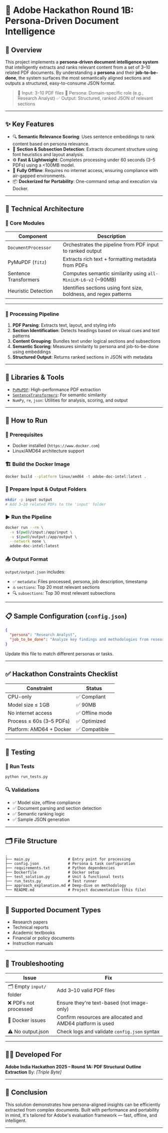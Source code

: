 # 🚀 Adobe Hackathon Round 1B: Persona-Driven Document Intelligence

## 🧠 Overview

This project implements a **persona-driven document intelligence system** that intelligently extracts and ranks relevant content from a set of 3–10 related PDF documents. By understanding a **persona** and their **job-to-be-done**, the system surfaces the most semantically aligned sections and outputs a structured, easy-to-consume JSON format.

> 📄 Input: 3–10 PDF files
> 🧍 Persona: Domain-specific role (e.g., Research Analyst)
> ✅ Output: Structured, ranked JSON of relevant sections

---

## ✨ Key Features

* 🔍 **Semantic Relevance Scoring**: Uses sentence embeddings to rank content based on persona relevance.
* 🧾 **Section & Subsection Detection**: Extracts document structure using font heuristics and layout analysis.
* ⚙️ **Fast & Lightweight**: Completes processing under 60 seconds (3–5 PDFs) using a <100MB model.
* 🔐 **Fully Offline**: Requires no internet access, ensuring compliance with air-gapped environments.
* 📦 **Dockerized for Portability**: One-command setup and execution via Docker.

---

## 🧪 Technical Architecture

### 📂 Core Modules

| Component             | Description                                                       |
| --------------------- | ----------------------------------------------------------------- |
| `DocumentProcessor`   | Orchestrates the pipeline from PDF input to ranked output         |
| PyMuPDF (`fitz`)      | Extracts rich text + formatting metadata from PDFs                |
| Sentence Transformers | Computes semantic similarity using `all-MiniLM-L6-v2` (~90MB)    |
| Heuristic Detection   | Identifies sections using font size, boldness, and regex patterns |

---

### 🔁 Processing Pipeline

1. **PDF Parsing**: Extracts text, layout, and styling info
2. **Section Identification**: Detects headings based on visual cues and text patterns
3. **Content Grouping**: Bundles text under logical sections and subsections
4. **Semantic Scoring**: Measures similarity to persona and job-to-be-done using embeddings
5. **Structured Output**: Returns ranked sections in JSON with metadata

---

## 🧰 Libraries & Tools

* [`PyMuPDF`](https://pymupdf.readthedocs.io/): High-performance PDF extraction
* [`SentenceTransformers`](https://www.sbert.net/): For semantic similarity
* `NumPy`, `re`, `json`: Utilities for analysis, scoring, and output

---

## 🚀 How to Run

### 🧾 Prerequisites

* Docker installed (`https://www.docker.com`)
* Linux/AMD64 architecture support

### 🏗️ Build the Docker Image

```bash
docker build --platform linux/amd64 -t adobe-doc-intel:latest .
```

### 📂 Prepare Input & Output Folders

```bash
mkdir -p input output
# Add 3–10 related PDFs to the 'input' folder
```

### ▶️ Run the Pipeline

```bash
docker run --rm \
  -v $(pwd)/input:/app/input \
  -v $(pwd)/output:/app/output \
  --network none \
  adobe-doc-intel:latest
```

### 📤 Output Format

`output/output.json` includes:

* ✅ `metadata`: Files processed, persona, job description, timestamp
* 🔝 `sections`: Top 20 most relevant sections
* 🔍 `subsections`: Top 30 most relevant subsections

---

## 📋 Sample Configuration (`config.json`)

```json
{
  "persona": "Research Analyst",
  "job_to_be_done": "Analyze key findings and methodologies from research documents"
}
```

Update this file to match different personas or tasks.

---

## ✅ Hackathon Constraints Checklist

| Constraint               | Status         |
| ------------------------ | -------------- |
| CPU-only                 | ✅ Compliant    |
| Model size ≤ 1GB         | ✅ 90MB         |
| No internet access       | ✅ Offline mode |
| Process ≤ 60s (3–5 PDFs) | ✅ Optimized    |
| Platform: AMD64 + Docker | ✅ Compatible   |

---

## 🧪 Testing

### 📌 Run Tests

```bash
python run_tests.py
```

### 🔍 Validations

* ✅ Model size, offline compliance
* ✅ Document parsing and section detection
* ✅ Semantic ranking logic
* ✅ Sample JSON generation

---

## 🗂️ File Structure

```
.
├── main.py                 # Entry point for processing
├── config.json             # Persona & task configuration
├── requirements.txt        # Python dependencies
├── Dockerfile              # Docker setup
├── test_solution.py        # Unit & functional tests
├── run_tests.py            # Test runner
├── approach_explanation.md # Deep-dive on methodology
└── README.md               # Project documentation (this file)
```

---

## 🧾 Supported Document Types

* Research papers
* Technical reports
* Academic textbooks
* Financial or policy documents
* Instruction manuals

---

## 🚨 Troubleshooting

| Issue                     | Fix                                                        |
| ------------------------- | ---------------------------------------------------------- |
| 🗂️ Empty `input/` folder | Add 3–10 valid PDF files                                   |
| ❌ PDFs not processed      | Ensure they're text-based (not image-only)                 |
| 🐳 Docker issues          | Confirm resources are allocated and AMD64 platform is used |
| ⚠️ No output.json         | Check logs and validate `config.json` syntax               |

---

## 👨‍💻 Developed For

**Adobe India Hackathon 2025 – Round 1A: PDF Structural Outline Extraction**
By: *[Triple Byte]*

---


## 🏁 Conclusion

This solution demonstrates how persona-aligned insights can be efficiently extracted from complex documents. Built with performance and portability in mind, it's tailored for Adobe's evaluation framework — fast, offline, and intelligent.

---

